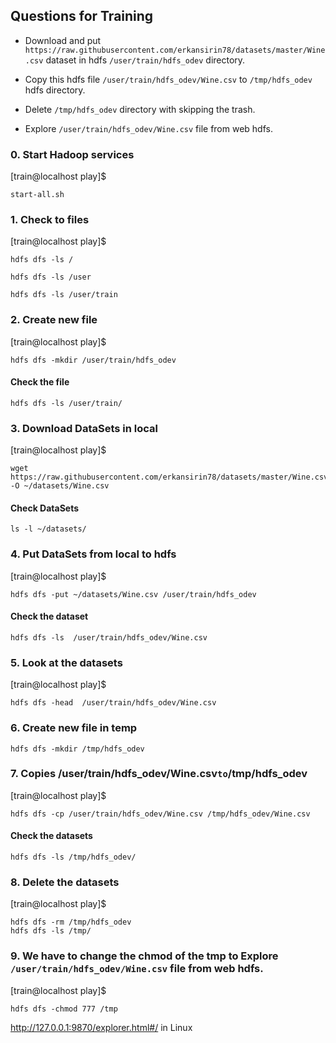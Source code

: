 ## Questions for Training

- Download and put `https://raw.githubusercontent.com/erkansirin78/datasets/master/Wine.csv` dataset in hdfs `/user/train/hdfs_odev` directory.

- Copy this hdfs file `/user/train/hdfs_odev/Wine.csv` to `/tmp/hdfs_odev` hdfs directory.

- Delete `/tmp/hdfs_odev` directory with skipping the trash. 

- Explore `/user/train/hdfs_odev/Wine.csv` file from web hdfs.  


### 0. Start Hadoop services

[train@localhost play]$ 
```
start-all.sh
```

### 1. Check to files

[train@localhost play]$
```
hdfs dfs -ls /
```
```
hdfs dfs -ls /user
```
```
hdfs dfs -ls /user/train
```

### 2. Create new file

[train@localhost play]$
```
hdfs dfs -mkdir /user/train/hdfs_odev
```

#### Check the file
```
hdfs dfs -ls /user/train/
```

### 3. Download DataSets in local

[train@localhost play]$
```
wget https://raw.githubusercontent.com/erkansirin78/datasets/master/Wine.csv -O ~/datasets/Wine.csv
```

#### Check DataSets
```
ls -l ~/datasets/
```

### 4. Put DataSets from local to hdfs
[train@localhost play]$
```
hdfs dfs -put ~/datasets/Wine.csv /user/train/hdfs_odev
```

#### Check the dataset
```
hdfs dfs -ls  /user/train/hdfs_odev/Wine.csv
```

### 5. Look at the datasets

[train@localhost play]$
```
hdfs dfs -head  /user/train/hdfs_odev/Wine.csv
```

### 6. Create new file in temp

```
hdfs dfs -mkdir /tmp/hdfs_odev
```

### 7. Copies /user/train/hdfs_odev/Wine.csv` to `/tmp/hdfs_odev

[train@localhost play]$
```
hdfs dfs -cp /user/train/hdfs_odev/Wine.csv /tmp/hdfs_odev/Wine.csv
```


#### Check the datasets
```
hdfs dfs -ls /tmp/hdfs_odev/
```


### 8. Delete the datasets

[train@localhost play]$
```
hdfs dfs -rm /tmp/hdfs_odev
hdfs dfs -ls /tmp/
```

### 9. We have to change the chmod of the tmp to Explore `/user/train/hdfs_odev/Wine.csv` file from web hdfs.

[train@localhost play]$
```
hdfs dfs -chmod 777 /tmp
```
http://127.0.0.1:9870/explorer.html#/ in Linux
